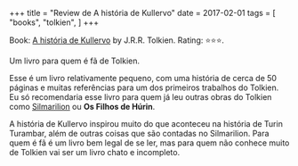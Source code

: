 +++
title = "Review de A história de Kullervo"
date = 2017-02-01
tags = [
    "books",
    "tolkien",
]
+++

Book: [A história de Kullervo](https://www.goodreads.com/book/show/33846671) by J.R.R. Tolkien. Rating: ⭐️⭐️⭐️.

Um livro para quem é fã de Tolkien.

Esse é um livro relativamente pequeno, com uma história de cerca de 50 páginas e muitas referências para um dos primeiros trabalhos do Tolkien. Eu só recomendaria esse livro para quem já leu outras obras do Tolkien como [Silmarilion](/silmarilion) ou **Os Filhos de Húrin**.

A história de Kullervo inspirou muito do que aconteceu na história de Turin Turambar, além de outras coisas que são contadas no Silmarilion. Para quem é fã é um livro bem legal de se ler, mas para quem não conhece muito de Tolkien vai ser um livro chato e incompleto.
